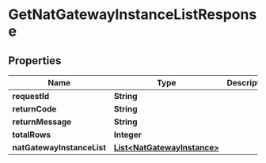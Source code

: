 
# GetNatGatewayInstanceListResponse

## Properties
Name | Type | Description | Notes
------------ | ------------- | ------------- | -------------
**requestId** | **String** |  |  [optional]
**returnCode** | **String** |  |  [optional]
**returnMessage** | **String** |  |  [optional]
**totalRows** | **Integer** |  |  [optional]
**natGatewayInstanceList** | [**List&lt;NatGatewayInstance&gt;**](NatGatewayInstance.md) |  |  [optional]



